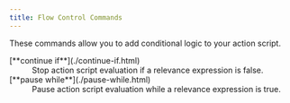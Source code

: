 ```yaml
---
title: Flow Control Commands
---
```


These commands allow you to add conditional logic to your action script.

<dl>

  <dt>[**continue if**](./continue-if.html)</dt>
  <dd>Stop action script evaluation if a relevance expression is false.</dd>

  <dt>[**pause while**](./pause-while.html)</dt>
  <dd>Pause action script evaluation while a relevance expression is true.</dd>

</dl>
